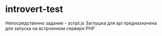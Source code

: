 # introvert-test
Непосредственно задание - script.js
Заглушка для api предназначена для запуска на встроенном сервере PHP
